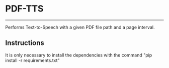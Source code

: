 # PDF-TTS
--------------
 Performs Text-to-Speech with a given PDF file path and a page interval.

## Instructions
 It is only necessary to install the dependencies with the command "pip install -r requirements.txt"
